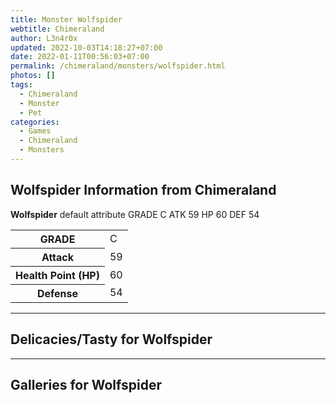 ```yaml
---
title: Monster Wolfspider
webtitle: Chimeraland
author: L3n4r0x
updated: 2022-10-03T14:18:27+07:00
date: 2022-01-11T00:56:03+07:00
permalink: /chimeraland/monsters/wolfspider.html
photos: []
tags:
  - Chimeraland
  - Monster
  - Pet
categories:
  - Games
  - Chimeraland
  - Monsters
---
```


<section id="bootstrap-wrapper"><link rel="stylesheet" href="https://cdn.statically.io/gh/dimaslanjaka/Web-Manajemen/40ac3225/css/bootstrap-4.5-wrapper.css"/><h2>Wolfspider Information from Chimeraland</h2><p><b>Wolfspider</b> default attribute GRADE C ATK 59 HP 60 DEF 54<table><tr><th>GRADE</th><td>C</td></tr><tr><th>Attack</th><td>59</td></tr><tr><th>Health Point (HP)</th><td>60</td></tr><tr><th>Defense</th><td>54</td></tr></table></p><hr/><h2>Delicacies/Tasty for Wolfspider</h2><hr/><div id="gallery"><h2>Galleries for Wolfspider</h2><div class="row"></div></div></section>